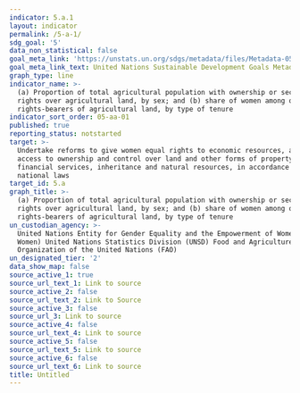 ```yaml
---
indicator: 5.a.1
layout: indicator
permalink: /5-a-1/
sdg_goal: '5'
data_non_statistical: false
goal_meta_link: 'https://unstats.un.org/sdgs/metadata/files/Metadata-05-0a-01.pdf'
goal_meta_link_text: United Nations Sustainable Development Goals Metadata (PDF 4.0 MB)
graph_type: line
indicator_name: >-
  (a) Proportion of total agricultural population with ownership or secure
  rights over agricultural land, by sex; and (b) share of women among owners or
  rights-bearers of agricultural land, by type of tenure
indicator_sort_order: 05-aa-01
published: true
reporting_status: notstarted
target: >-
  Undertake reforms to give women equal rights to economic resources, as well as
  access to ownership and control over land and other forms of property,
  financial services, inheritance and natural resources, in accordance with
  national laws
target_id: 5.a
graph_title: >-
  (a) Proportion of total agricultural population with ownership or secure
  rights over agricultural land, by sex; and (b) share of women among owners or
  rights-bearers of agricultural land, by type of tenure
un_custodian_agency: >-
  United Nations Entity for Gender Equality and the Empowerment of Women (UN
  Women) United Nations Statistics Division (UNSD) Food and Agriculture
  Organization of the United Nations (FAO)
un_designated_tier: '2'
data_show_map: false
source_active_1: true
source_url_text_1: Link to source
source_active_2: false
source_url_text_2: Link to Source
source_active_3: false
source_url_3: Link to source
source_active_4: false
source_url_text_4: Link to source
source_active_5: false
source_url_text_5: Link to source
source_active_6: false
source_url_text_6: Link to source
title: Untitled
---
```

